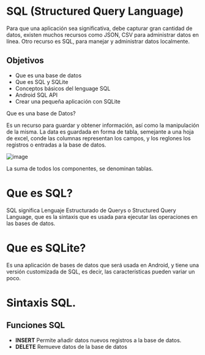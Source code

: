 # SQL (Structured Query Language)

Para que una aplicación sea significativa, debe capturar gran cantidad de datos, existen muchos recursos como JSON, CSV para administrar datos en línea. Otro recurso es SQL, para manejar y administrar datos localmente.

## Objetivos

* Que es una base de datos
* Que es SQL y SQLite
* Conceptos básicos del lenguage SQL
* Android SQL API
* Crear una pequeña aplicación con SQLite

  
Que es una base de Datos?

Es un recurso para guardar y obtener información, así como la manipulación de la misma. La data es guardada en forma de tabla, semejante a una hoja de excel, conde las columnas representan los campos, y los reglones los registros o entradas a la base de datos.

![image](https://github.com/user-attachments/assets/ff3e48b5-98a6-4ef9-9947-2c2d16a135f8)

La suma de todos los componentes, se denominan tablas.

# Que es SQL?

SQL significa Lenguaje Estructurado de Querys o Structured Query Language, que es la sintaxis que es usada para ejecutar las operaciones en las bases de datos.

# Que es SQLite?

Es una aplicación de bases de datos que será usada en Android, y tiene una versión customizada de SQL, es decir, las características pueden variar un poco.

# Sintaxis SQL.

## Funciones SQL

* **INSERT** Permite añadir datos nuevos registros a la base de datos.
* **DELETE** Remueve datos de la base de datos
